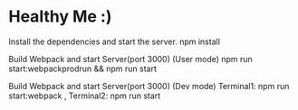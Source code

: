 Healthy Me :)
=====================

Install the dependencies and start the server.
npm install

Build Webpack and start Server(port 3000) (User mode)
npm run start:webpackprodrun && npm run start

Build Webpack and start Server(port 3000) (Dev mode)
Terminal1: npm run start:webpack , Terminal2: npm run start


